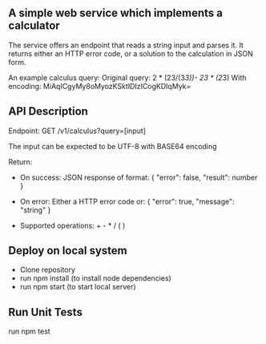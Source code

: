 ## A simple web service which implements a calculator

The service offers an endpoint that reads a string input and parses it. It returns either an HTTP error code, or a solution to the calculation in JSON form. 

An example calculus query: Original query: 2 * (23/(3*3))- 23 * (2*3)
With encoding: MiAqICgyMy8oMyozKSktIDIzICogKDIqMyk=

## API Description

Endpoint: GET /v1/calculus?query=[input]

The input can be expected to be UTF-8 with BASE64 encoding

Return:
- On success: JSON response of format: { "error": false, "result": number }
- On error: Either a HTTP error code or: { "error": true, "message": "string" }

- Supported operations: + - * / ( )

## Deploy on local system
- Clone repository
- run npm install (to install node dependencies)
- run npm start (to start local server)

## Run Unit Tests
run npm test

